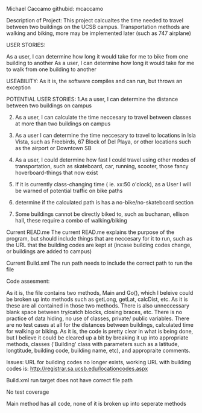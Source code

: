 Michael Caccamo
githubid: mcaccamo


Description of Project:
This project calcualtes the time needed to travel between two buildings on the UCSB campus. Transportation methods are walking and biking, more may be implemented later (such as 747 airplane)

USER STORIES:

As a user, I can determine how long it would take for me to bike  from one building to another 
As a user, I can determine how long it would take for me to walk  from one building to another 

USEABILITY:
As it is, the software compiles and can run, but throws an exception 

POTENTIAL USER STORIES:
1.As a user, I can determine the distance between two buildings on campus

2. As a user, I can calculate the time neccesary to travel between classes at more than two buildings on campus

3. As a user I can determine the time neccesary to travel to locations in Isla Vista, such as Freebirds, 67 Block of Del Playa, or other locations such as the airport or Downtown SB 

4. As a user, I could determine how fast I could travel using other modes of transportation, such as skateboard, car, running, scooter, those fancy hoverboard-things that now exist 

5. If it is currently class-changing time ( ie.  xx:50 o'clock), as a User I will be warned of potential traffic on bike paths

6. determine if the calculated path is has a no-bike/no-skateboard section

7. Some buildings cannot be directly biked to, such as buchanan, ellison hall, these require a combo of walking/biking


Current READ.me
The current READ.me explains the purpose of the program, but should include things that are neccesary for it to run, such as the URL that the building codes are kept at (incase building codes change, or buildings are added to campus)

Current Build.xml
The run path needs to include the correct path to run the file


Code assesment:

As it is, the file contains two methods, Main and Go(), which I beleive could be  broken up into methods such as getLong, getLat, calcDist, etc. As it is these are all contained in those two methods. There is also unneccessary blank space between try/catch blocks, closing braces, etc. There is no practice of data hiding, no use of classes, private/ public variables. There are no test cases at all for the distances between buildings, calculated time for walking or biking. As it is, the code is pretty clear in what is being done, but I believe it could be cleared up a bit by breaking it up into appropriate methods, classes ('Building' class with parameters such as a latitude, longtitude, building code, building name, etc), and appropraite comments. 





Issues:
URL for building codes no longer exists, working URL with building codes is:
http://registrar.sa.ucsb.edu/locationcodes.aspx

Build.xml run target does not have correct file path

No test coverage 

Main method has all code, none of it is broken up into seperate methods

